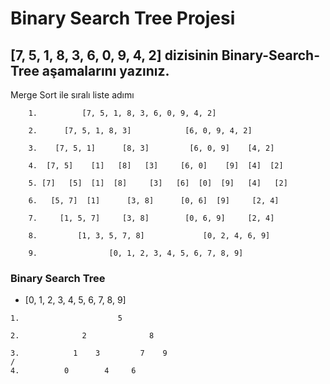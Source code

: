 # Binary Search Tree Projesi

## **[7, 5, 1, 8, 3, 6, 0, 9, 4, 2] dizisinin Binary-Search-Tree aşamalarını yazınız.**

Merge Sort ile sıralı liste adımı

```
    1.          [7, 5, 1, 8, 3, 6, 0, 9, 4, 2]

    2.      [7, 5, 1, 8, 3]            [6, 0, 9, 4, 2]

    3.    [7, 5, 1]      [8, 3]         [6, 0, 9]    [4, 2]

    4.  [7, 5]    [1]   [8]   [3]     [6, 0]    [9]  [4]  [2]

    5. [7]   [5]  [1]  [8]     [3]   [6]  [0]  [9]   [4]   [2]

    6.   [5, 7]  [1]      [3, 8]      [0, 6]  [9]     [2, 4]

    7.     [1, 5, 7]     [3, 8]        [0, 6, 9]     [2, 4]

    8.         [1, 3, 5, 7, 8]             [0, 2, 4, 6, 9]

    9.                [0, 1, 2, 3, 4, 5, 6, 7, 8, 9]
```

### Binary Search Tree

- [0, 1, 2, 3, 4, 5, 6, 7, 8, 9]

```
1.                      5

2.              2              8

3.            1    3         7    9
/
4.          0        4     6
```
